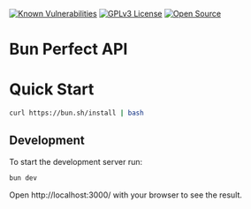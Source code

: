 [![Known Vulnerabilities](https://snyk.io/test/github/Shadowz3n/perfect-api/badge.svg)](https://snyk.io/test/github/Shadowz3n/perfect-api)
[![GPLv3 License](https://img.shields.io/badge/License-GPL%20v3-yellow.svg)](https://opensource.org/licenses/)
[![Open Source](https://badges.frapsoft.com/os/v1/open-source.svg?v=103)](https://opensource.org/)

# Bun Perfect API

# Quick Start
```bash
curl https://bun.sh/install | bash
```

## Development
To start the development server run:
```bash
bun dev
```

Open http://localhost:3000/ with your browser to see the result.
